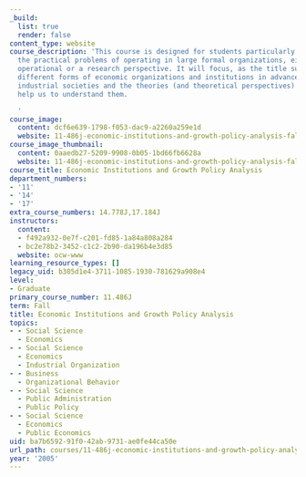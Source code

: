 ```yaml
---
_build:
  list: true
  render: false
content_type: website
course_description: 'This course is designed for students particularly concerned with
  the practical problems of operating in large formal organizations, either from an
  operational or a research perspective. It will focus, as the title suggests, upon
  different forms of economic organizations and institutions in advanced and developing
  industrial societies and the theories (and theoretical perspectives) which might
  help us to understand them.

  '
course_image:
  content: dcf6e639-1798-f053-dac9-a2260a259e1d
  website: 11-486j-economic-institutions-and-growth-policy-analysis-fall-2005
course_image_thumbnail:
  content: 0aaedb27-5209-9908-0b05-1bd66fb6628a
  website: 11-486j-economic-institutions-and-growth-policy-analysis-fall-2005
course_title: Economic Institutions and Growth Policy Analysis
department_numbers:
- '11'
- '14'
- '17'
extra_course_numbers: 14.778J,17.184J
instructors:
  content:
  - f492a932-0e7f-c201-fd85-1a84a808a284
  - bc2e78b2-3452-c1c2-2b90-da196b4e3d85
  website: ocw-www
learning_resource_types: []
legacy_uid: b305d1e4-3711-1085-1930-781629a908e4
level:
- Graduate
primary_course_number: 11.486J
term: Fall
title: Economic Institutions and Growth Policy Analysis
topics:
- - Social Science
  - Economics
- - Social Science
  - Economics
  - Industrial Organization
- - Business
  - Organizational Behavior
- - Social Science
  - Public Administration
  - Public Policy
- - Social Science
  - Economics
  - Public Economics
uid: ba7b6592-91f0-42ab-9731-ae0fe44ca50e
url_path: courses/11-486j-economic-institutions-and-growth-policy-analysis-fall-2005
year: '2005'
---
```

